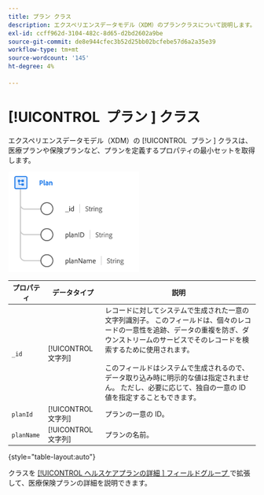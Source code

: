 ```yaml
---
title: プラン クラス
description: エクスペリエンスデータモデル（XDM）のプランクラスについて説明します。
exl-id: ccff962d-3104-482c-8d65-d2bd2602a9be
source-git-commit: de8e944cfec3b52d25bb02bcfebe57d6a2a35e39
workflow-type: tm+mt
source-wordcount: '145'
ht-degree: 4%

---
```


# [!UICONTROL &#x200B; プラン &#x200B;] クラス

エクスペリエンスデータモデル（XDM）の [!UICONTROL &#x200B; プラン &#x200B;] クラスは、医療プランや保険プランなど、プランを定義するプロパティの最小セットを取得します。

![ クラス構造 ](../images/classes/plan.png)

| プロパティ | データタイプ | 説明 |
| --- | --- | --- |
| `_id` | [!UICONTROL 文字列] | レコードに対してシステムで生成された一意の文字列識別子。 このフィールドは、個々のレコードの一意性を追跡、データの重複を防ぎ、ダウンストリームのサービスでそのレコードを検索するために使用されます。<br><br> このフィールドはシステムで生成されるので、データ取り込み時に明示的な値は指定されません。 ただし、必要に応じて、独自の一意の ID 値を指定することもできます。 |
| `planId` | [!UICONTROL 文字列] | プランの一意の ID。 |
| `planName` | [!UICONTROL 文字列] | プランの名前。 |

{style="table-layout:auto"}

クラスを [[!UICONTROL &#x200B; ヘルスケアプランの詳細 &#x200B;] フィールドグループ ](../field-groups/plan/healthcare-plan-details.md) で拡張して、医療保険プランの詳細を説明できます。
